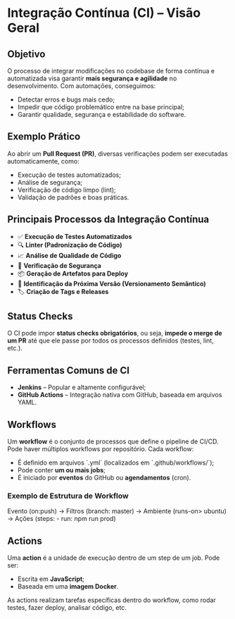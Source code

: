 # Integração Contínua (CI) – Visão Geral

## Objetivo

O processo de integrar modificações no codebase de forma contínua e automatizada visa garantir **mais segurança e agilidade** no desenvolvimento. Com automações, conseguimos:

- Detectar erros e bugs mais cedo;
- Impedir que código problemático entre na base principal;
- Garantir qualidade, segurança e estabilidade do software.

## Exemplo Prático

Ao abrir um **Pull Request (PR)**, diversas verificações podem ser executadas automaticamente, como:

- Execução de testes automatizados;
- Análise de segurança;
- Verificação de código limpo (lint);
- Validação de padrões e boas práticas.

## Principais Processos da Integração Contínua

- ✅ **Execução de Testes Automatizados**
- 🔍 **Linter (Padronização de Código)**
- 📈 **Análise de Qualidade de Código**
- 🔐 **Verificação de Segurança**
- 📦 **Geração de Artefatos para Deploy**
- 📌 **Identificação da Próxima Versão (Versionamento Semântico)**
- 🏷️ **Criação de Tags e Releases**

## Status Checks

O CI pode impor **status checks obrigatórios**, ou seja, **impede o merge de um PR** até que ele passe por todos os processos definidos (testes, lint, etc.).

## Ferramentas Comuns de CI

- **Jenkins** – Popular e altamente configurável;
- **GitHub Actions** – Integração nativa com GitHub, baseada em arquivos YAML.

## Workflows

Um **workflow** é o conjunto de processos que define o pipeline de CI/CD. Pode haver múltiplos workflows por repositório. Cada workflow:

- É definido em arquivos \`.yml\` (localizados em \`.github/workflows/\`);
- Pode conter **um ou mais jobs**;
- É iniciado por **eventos** do GitHub ou **agendamentos** (cron).

### Exemplo de Estrutura de Workflow

Evento (on:push) -> Filtros (branch: master) -> Ambiente (runs-on> ubuntu) -> Ações (steps: - run: npm run prod)

## Actions

Uma **action** é a unidade de execução dentro de um step de um job. Pode ser:

- Escrita em **JavaScript**;
- Baseada em uma **imagem Docker**.

As actions realizam tarefas específicas dentro do workflow, como rodar testes, fazer deploy, analisar código, etc.
